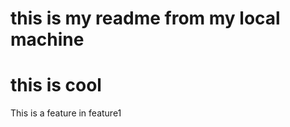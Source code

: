 # this is my readme from my local machine 
<h1>this is cool</h1>
<p>This is a feature in feature1</p>